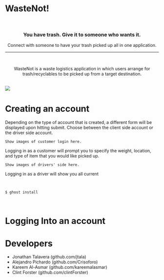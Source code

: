 # WasteNot!

&nbsp;
<p align="center">
  <a href="https://ghost.org">
    <!-- <img src="https://user-images.githubusercontent.com/120485/43974508-b64b2fe8-9cd2-11e8-8e58-707254b8817c.png" width="200px" alt="Ghost" /> -->
  </a>
</p>
<h3 align="center">You have trash. Give it to someone who wants it.</h3>
<p align="center">Connect with someone to have your trash picked up all in one application.</p>
<hr />


&nbsp;
<p align="center">
WasteNot is a waste logistics application in which users arrange for trash/recyclables to be picked up from a target destination.
</p>

<br>
<img src="/public/assets/img/README_1.gif"/>
&nbsp;

# Creating an account

Depending on the type of account that is created, a different form will be displayed upon hitting submit.
Choose between the client side account or the driver side account.


```
Show images of customer login here.
```
Logging in as a customer will prompt you to specify the weight, location, and type of item that you would like picked up.


```
Show images of drivers' side here.
```
Logging in as a driver will show you all current 


&nbsp;

```
$ ghost install
```

&nbsp;



# Logging Into an account




# Developers

* Jonathan Talavera (github.com/jtala)
* Alejandro Pichardo (github.com/Crisoforo)
* Kareem Al-Asmar (github.com/kareemalasmar)
* Clint Forster (github.com/clintForster)






&nbsp;

